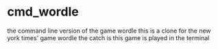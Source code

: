 # cmd_wordle
the command line version of the game wordle
this is a clone for the new york times' game wordle
the catch is this game is played in the terminal
